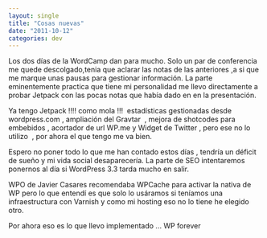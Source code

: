 ```yaml
---
layout: single
title: "Cosas nuevas"
date: "2011-10-12"
categories: dev
---
```


Los dos días de la WordCamp dan para mucho. Solo un par de conferencia me quede descolgado,tenia que aclarar las notas de las anteriores ,a si que me marque unas pausas para gestionar información. La parte eminentemente practica que tiene mi personalidad me llevo directamente a probar Jetpack con las pocas notas que había dado en en la presentación.

Ya tengo Jetpack !!!! como mola !!!  estadísticas gestionadas desde wordpress.com , ampliación del Gravtar  , mejora de shotcodes para embebidos , acortador de url WP.me y Widget de Twitter , pero ese no lo utilizo  , por ahora el que tengo me va bien.

Espero no poner todo lo que me han contado estos días , tendría un déficit de sueño y mi vida social desaparecería. La parte de SEO intentaremos ponernos al día si WordPress 3.3 tarda mucho en salir.

WPO de Javier Casares recomendaba WPCache para activar la nativa de WP pero lo que entendí es que solo lo usáramos si teníamos una infraestructura con Varnish y como mi hosting eso no lo tiene he elegido otro.

Por ahora eso es lo que llevo implementado ... WP forever
